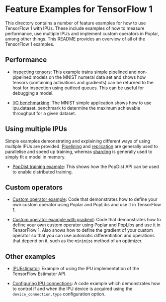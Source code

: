 # Feature Examples for TensorFlow 1

This directory contains a number of feature examples for how to use TensorFlow 1 with IPUs. These include examples of how to measure performance, use multiple IPUs and implement custom operators in Poplar, among other things. This README provides an overview of all of the TensorFlow 1 examples.


## Performance

- [Inspecting tensors](inspecting_tensors): This example trains simple pipelined and non-pipelined models on the MNIST numeral data set and shows how tensors (containing activations and gradients) can be returned to the host for inspection using outfeed queues.
This can be useful for debugging a model.

- [I/O benchmarking](../../simple_applications/tensorflow/mnist): The MNIST simple application shows how to use ipu.dataset_benchmark to determine the maximum achievable throughput for a given dataset.

## Using multiple IPUs

Simple examples demonstrating and explaining different ways of using multiple IPUs are provided. [Pipelining](pipelining) and [replication](replication) are generally used to parallelise and speed up training, whereas [sharding](sharding) is generally used to simply fit a model in memory.

- [PopDist training example](popdist): This shows how the PopDist API can be used to enable distributed training.

## Custom operators

- [Custom operator example](custom_op): Code that demonstrates how to define your own custom operator using Poplar and PopLibs and use it in TensorFlow 1.

- [Custom operator example with gradient](custom_gradient): Code that demonstrates how to define your own custom operator using Poplar and PopLibs and use it in TensorFlow 1. Also shows how to define the gradient of your custom operator so that you can use automatic differentiation and operations that depend on it, such as the `minimize` method of an optimizer.


## Other examples

- [IPUEstimator](ipuestimator): Example of using the IPU implementation of the TensorFlow Estimator API.

- [Configuring IPU connections](connection_type): A code example which demonstrates how to control if and when the IPU device is acquired using the `device_connection.type` configuration option.
